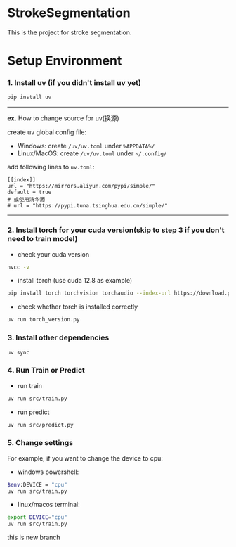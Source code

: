 # StrokeSegmentation

This is the project for stroke segmentation.

# Setup Environment

### 1. Install uv (if you didn't install uv yet)

```bash
pip install uv
```

------------------------------------------------------------------------------------------------
**ex.** How to change source for uv(换源)

create uv global config file:

- Windows:
create `/uv/uv.toml` under `%APPDATA%/`
- Linux/MacOS:
create `/uv/uv.toml` under `~/.config/`

add following lines to `uv.toml`:

```
[[index]]
url = "https://mirrors.aliyun.com/pypi/simple/"
default = true
# 或使用清华源
# url = "https://pypi.tuna.tsinghua.edu.cn/simple/"
```
------------------------------------------------------------------------------------------------

### 2. Install torch for your cuda version(**skip to step 3 if you don't need to train model**)

- check your cuda version
```bash
nvcc -v
```
- install torch (use cuda 12.8 as example)
```bash
pip install torch torchvision torchaudio --index-url https://download.pytorch.org/whl/cu128
```

- check whether torch is installed correctly
```bash
uv run torch_version.py
```

### 3. Install other dependencies

```bash
uv sync
```

### 4. Run Train or Predict

- run train
```bash
uv run src/train.py
```

- run predict
```bash
uv run src/predict.py
```

### 5. Change settings

For example, if you want to change the device to cpu:

- windows powershell:
```bash
$env:DEVICE = "cpu"
uv run src/train.py
```

- linux/macos terminal:
```bash
export DEVICE="cpu"
uv run src/train.py
```

this is new branch